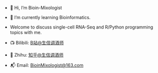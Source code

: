 - 👋 Hi, I’m Bioin-Mixologist
- 🌱 I’m currently learning Bioinformatics.
- Welcome to discuss single-cell RNA-Seq and R/Python programming topics with me.

- 📺 Bilibili: [B站@生信调酒师](https://space.bilibili.com/2121534801)
- 🐶 Zhihu: [知乎@生信调酒师](https://www.zhihu.com/people/59-76-84-32)
- 📬 Email: [BioinMixologist@163.com](BioinMixologist@163.com)

<!---
Bioin-Mixologist/Bioin-Mixologist is a ✨ special ✨ repository because its `README.md` (this file) appears on your GitHub profile.
You can click the Preview link to take a look at your changes.
--->
